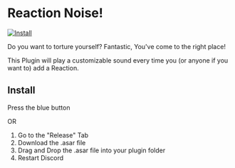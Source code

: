 # Reaction Noise!

[![Install](https://img.shields.io/badge/-Install%20in%20Replugged-blue?style=for-the-badge&logo=none)](https://replugged.dev/install?identifier=SammCheese/Reaction-Noise&source=github)

Do you want to torture yourself? Fantastic, You've come to the right place!

This Plugin will play a customizable sound every time you (or anyone if you want to) add a Reaction.

## Install

Press the blue button

OR

1. Go to the "Release" Tab
2. Download the .asar file
3. Drag and Drop the .asar file into your plugin folder
4. Restart Discord
